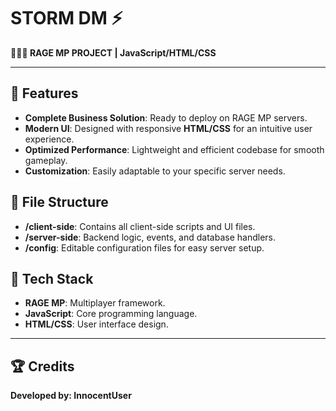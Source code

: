 # STORM DM ⚡️  
**👨🏻‍💻 RAGE MP PROJECT | JavaScript/HTML/CSS**  

---

## 🚀 Features  
- **Complete Business Solution**: Ready to deploy on RAGE MP servers.  
- **Modern UI**: Designed with responsive **HTML/CSS** for an intuitive user experience.  
- **Optimized Performance**: Lightweight and efficient codebase for smooth gameplay.  
- **Customization**: Easily adaptable to your specific server needs.  


## 📂 File Structure  
- **/client-side**: Contains all client-side scripts and UI files.  
- **/server-side**: Backend logic, events, and database handlers.  
- **/config**: Editable configuration files for easy server setup.  


## 🔧 Tech Stack  
- **RAGE MP**: Multiplayer framework.  
- **JavaScript**: Core programming language.  
- **HTML/CSS**: User interface design.  

---
## 🏆 Credits
**Developed by: InnocentUser**  
